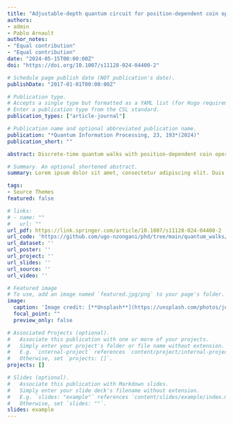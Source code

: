 ```yaml
---
title: "Adjustable-depth quantum circuit for position-dependent coin operators of discrete-time quantum walks"
authors:
- admin
- Pablo Arnault
author_notes:
- "Equal contribution"
- "Equal contribution"
date: "2024-05-15T00:00:00Z"
doi: "https://doi.org/10.1007/s11128-024-04400-2"

# Schedule page publish date (NOT publication's date).
publishDate: "2017-01-01T00:00:00Z"

# Publication type.
# Accepts a single type but formatted as a YAML list (for Hugo requirements).
# Enter a publication type from the CSL standard.
publication_types: ["article-journal"]

# Publication name and optional abbreviated publication name.
publication: "*Quantum Information Processing, 23, 193*(2024)"
publication_short: ""

abstract: Discrete-time quantum walks with position-dependent coin operators have numerous applications. For a position dependence that is sufficiently smooth, it has been provided in Nzongani et al. (Quantum circuits for discrete-time quantum walks with position-dependent coin operator, arXiv:2211.05271, 2022) an approximate quantum-circuit implementation of the coin operator that is efficient. If we want the quantum-circuit implementation to be exact (e.g., either, in the case of a smooth position dependence, to have a perfect precision, or in order to treat a non-smooth position dependence), but the depth of the circuit not to scale exponentially, then we can use the linear-depth circuit of the previous reference, which achieves a depth that is linear at the cost of introducing an exponential number of ancillas. In this paper, we provide an adjustable-depth quantum circuit for the exact implementation of the position-dependent coin operator. The lower the depth of the circuit is, the more we have to add ancillary qubits, so this adjustable-depth circuit we propose is the right tool for a good adaptation to the experimental platform: one will typically reduce the depth as much as the experimental platform can handle the added ancillary qubits that go with the reduction of the depth. This adjustable-depth circuit consists in (i) applying in parallel, with a linear-depth circuit, only certain operator-packs of coin operators (rather than all of them as in the original linear-depth circuit), each pack contributing linearly to the depth, and in (ii) applying sequentially these packs, which contributes exponentially to the depth. Hence, given an input position state, one has to wait the right operator-pack to apply the coin operator to the coin state of this position. The key technical point of this work, which is the main technical novelty with respect to the previous reference, is that the one-hot encoding of the ancillary positions at the beginning of each operator-pack is selective, that is, we perform this encoding only for certain positions (those whose internal state we want to apply the coin operator to).

# Summary. An optional shortened abstract.
summary: Lorem ipsum dolor sit amet, consectetur adipiscing elit. Duis posuere tellus ac convallis placerat. Proin tincidunt magna sed ex sollicitudin condimentum.

tags:
- Source Themes
featured: false

# links:
# - name: ""
#   url: ""
url_pdf: https://link.springer.com/article/10.1007/s11128-024-04400-2
url_code: 'https://github.com/ugo-nzongani/phd/tree/main/quantum_walks/coin_operators'
url_dataset: ''
url_poster: ''
url_project: ''
url_slides: ''
url_source: ''
url_video: ''

# Featured image
# To use, add an image named `featured.jpg/png` to your page's folder. 
image:
  caption: 'Image credit: [**Unsplash**](https://unsplash.com/photos/jdD8gXaTZsc)'
  focal_point: ""
  preview_only: false

# Associated Projects (optional).
#   Associate this publication with one or more of your projects.
#   Simply enter your project's folder or file name without extension.
#   E.g. `internal-project` references `content/project/internal-project/index.md`.
#   Otherwise, set `projects: []`.
projects: []

# Slides (optional).
#   Associate this publication with Markdown slides.
#   Simply enter your slide deck's filename without extension.
#   E.g. `slides: "example"` references `content/slides/example/index.md`.
#   Otherwise, set `slides: ""`.
slides: example
---
```

